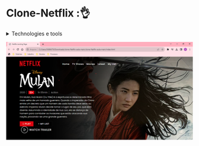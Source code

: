 <h1> Clone-Netflix :👌 </h1> 
<details>
<summary>Technologies e tools </summary>

| Languages |
|-----------|
| HTML      |
| Css       |
| JavaScript|

</details>
<p float="left">
<img src="assets/clone-netlix.png">
</p>
